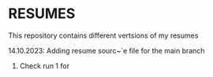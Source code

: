 # RESUMES
This repository contains different vertsions of my resumes

14.10.2023: Adding resume sourc~`e file for the main branch
1. Check run 1 for <git status>
